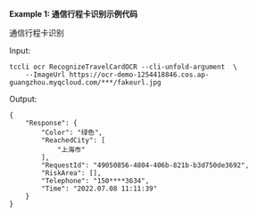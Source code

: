 **Example 1: 通信行程卡识别示例代码**

通信行程卡识别

Input: 

```
tccli ocr RecognizeTravelCardOCR --cli-unfold-argument  \
    --ImageUrl https://ocr-demo-1254418846.cos.ap-guangzhou.myqcloud.com/***/fakeurl.jpg
```

Output: 
```
{
    "Response": {
        "Color": "绿色",
        "ReachedCity": [
            "上海市"
        ],
        "RequestId": "49050856-4804-406b-821b-b3d750de3692",
        "RiskArea": [],
        "Telephone": "150****3634",
        "Time": "2022.07.08 11:11:39"
    }
}
```

